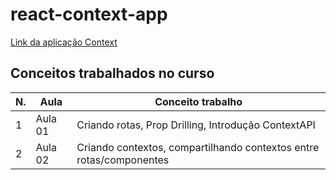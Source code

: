 # react-context-app


[Link da aplicação Context](https://alanserafim-react-context.vercel.app/)


## Conceitos trabalhados no curso

| N. | Aula | Conceito trabalho |
|--- |--- |---
| 1 | Aula 01 | Criando rotas, Prop Drilling, Introdução ContextAPI
| 2 | Aula 02 | Criando contextos, compartilhando contextos entre rotas/componentes

